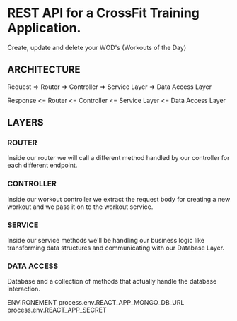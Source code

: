 # REST API for a CrossFit Training Application.

Create, update and delete your WOD's (Workouts of the Day)

## ARCHITECTURE

Request => Router => Controller => Service Layer => Data Access Layer

Response <= Router <= Controller <= Service Layer <= Data Access Layer

## LAYERS

### ROUTER

Inside our router we will call a different method handled by our controller for each different endpoint.

### CONTROLLER

Inside our workout controller we extract the request body for creating a new workout and we pass it on to the workout service.

### SERVICE

Inside our service methods we'll be handling our business logic like transforming data structures and communicating with our Database Layer.

### DATA ACCESS

Database and a collection of methods that actually handle the database interaction.

ENVIRONEMENT
process.env.REACT_APP_MONGO_DB_URL
process.env.REACT_APP_SECRET
